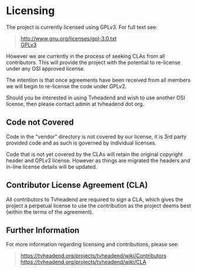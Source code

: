 Licensing
=========

The project is currently licensed using GPLv3. For full text see:

> http://www.gnu.org/licenses/gpl-3.0.txt   
> [GPLv3](licenses/gpl-3.0.txt)

However we are currently in the process of seeking CLAs from all contributors. This will provide the project with the potential to re-license under any OSI approved license.

The intention is that once agreements have been received from all members we will begin to re-license the code under GPLv2.

Should you be interested in using Tvheadend and wish to use another OSI license, then please contact admin at tvheadend dot org.

Code not Covered
----------------

Code in the "vendor" directory is not covered by our license, it is 3rd party
provided code and as such is governed by individual licenses.

Code that is not yet covered by the CLAs will retain the original copyright header and GPLv3 license. However as things are migrated the headers and in-line license details will be updated.

Contributor License Agreement (CLA)
-----------------------------------

All contributors to Tvheadend are required to sign a CLA, which gives the
project a perpetual license to use the contribution as the project deems best
(within the terms of the agreement).

Further Information
-------------------

For more information regarding licensing and contributions, please see:

> https://tvheadend.org/projects/tvheadend/wiki/Contributors    
> https://tvheadend.org/projects/tvheadend/wiki/CLA   
